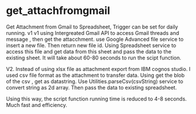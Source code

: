 # get_attachfromgmail
Get Attachment from Gmail to Spreadsheet, Trigger can be set for daily running. v1
v1 using Intergreated Gmail API to access Gmail threads and message , then get the attacchment.
use Google Advanced file service to insert a new file. Then return new file id. Using Spreadsheet service to access this file and get data from this sheet and pass the data to the existing sheet.
It will take about 60-80 seconds to run the scipt function. 



V2. 
Instead of using xlsx file as attachment export from IBM cognos studio. I used csv file format as the attachment to transfer data. 
Using get the blob of the csv , get as datastring. Use Utilities.parseCsv(csvString) service to convert string as 2d array. 
Then pass the data to existing spreadsheet.

Using this way, the script function running time is reduced to 4-8 seconds. Much fast and efficiency. 

